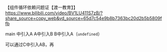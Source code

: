 【组件循环依赖问题证【渡一教育】】 https://www.bilibili.com/video/BV1LU411S7zB/?share_source=copy_web&vd_source=65d7c54e9b8b7363bc20d2b5b5809ffb

main 中引入A
A中引入B
B中引入A（`undefined`）

可以通过C中引入AB，再
